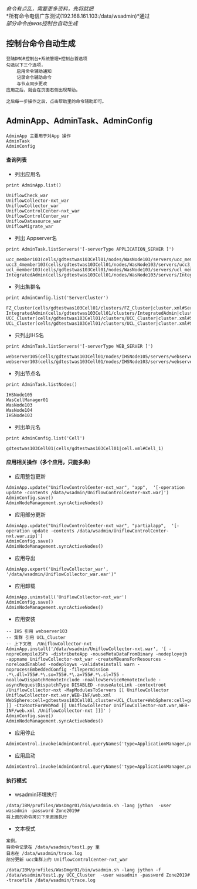     
*命令有点乱，需要更多资料，先将就把*  
*所有命令电信广东测试(192.168.161.103:/data/wsadmin)*通过  
*部分命令由was控制台自动生成*

## 控制台命令自动生成

    登陆DMGR控制台+系统管理+控制台首选项
    勾选以下三个选项，
        启用命令辅助通知
        记录命令辅助命令
        与节点同步更改
    应用之后，就会在页面右侧出现帮助。

    之后每一步操作之后，点击帮助里的命令辅助即可。
    

## AdminApp、AdminTask、AdminConfig



```
AdminApp 主要用于对App 操作
AdminTask 
AdminConfig
```


#### 查询列表



- 列出应用名


```
print AdminApp.list() 

UniflowCheck_war
UniflowCollector-nxt_war
UniflowCollector_war
UniflowControlCenter-nxt_war
UniflowControlCenter_war
UniflowDatasource_war
UniflowMigrate_war

```


- 列出 Appserver名


```
print AdminTask.listServers('[-serverType APPLICATION_SERVER ]')

ucc_member103(cells/gdtestwas103Cell01/nodes/WasNode103/servers/ucc_member103|server.xml)
ucc3_4member103(cells/gdtestwas103Cell01/nodes/WasNode103/servers/ucc3_4member103|server.xml)
ucl_member103(cells/gdtestwas103Cell01/nodes/WasNode103/servers/ucl_member103|server.xml)
IntegratedAdmin(cells/gdtestwas103Cell01/nodes/WasNode103/servers/IntegratedAdmin|server.xml)
```



- 列出集群名


```
print AdminConfig.list('ServerCluster')

FZ_Cluster(cells/gdtestwas103Cell01/clusters/FZ_Cluster|cluster.xml#ServerCluster_1419852602073)
IntegratedAdmin(cells/gdtestwas103Cell01/clusters/IntegratedAdmin|cluster.xml#ServerCluster_1435838255511)
UCC_Cluster(cells/gdtestwas103Cell01/clusters/UCC_Cluster|cluster.xml#ServerCluster_1419842719053)
UCL_Cluster(cells/gdtestwas103Cell01/clusters/UCL_Cluster|cluster.xml#ServerCluster_1419842877134)
```



- 只列出IHS名


```
print AdminTask.listServers('[-serverType WEB_SERVER ]') 

webserver105(cells/gdtestwas103Cell01/nodes/IHSNode105/servers/webserver105|server.xml)
webserver103(cells/gdtestwas103Cell01/nodes/IHSNode103/servers/webserver103|server.xml)
```


- 列出节点名


```
print AdminTask.listNodes()

IHSNode105
WasCellManager01
WasNode103
WasNode104
IHSNode103
```


- 列出单元名

```
print AdminConfig.list('Cell')

gdtestwas103Cell01(cells/gdtestwas103Cell01|cell.xml#Cell_1)
```


#### 应用相关操作（多个应用，只能多条）



- 应用整包更新


```
AdminApp.update("UniflowControlCenter-nxt_war", "app",  '[-operation update -contents /data/wsadmin/UniflowControlCenter-nxt.war]')
AdminConfig.save()
AdminNodeManagement.syncActiveNodes()
```



- 应用部分更新


```
AdminApp.update("UniflowControlCenter-nxt_war", "partialapp",  '[-operation update -contents /data/wsadmin/UniflowControlCenter-nxt.war.zip]')
AdminConfig.save()
AdminNodeManagement.syncActiveNodes()
```


- 应用导出


```
AdminApp.export('UniflowCollector_war', '/data/wsadmin/UniflowCollector_war.ear')"
```


- 应用卸载


```
AdminApp.uninstall('UniflowCollector-nxt_war')
AdminConfig.save()
AdminNodeManagement.syncActiveNodes()
```


- 应用安装


```
-- IHS 引用 webserver103
-- 集群 引用 UCL_Cluster
-- 上下文根  /UniflowCollector-nxt
AdminApp.install('/data/wsadmin/UniflowCollector-nxt.war', '[ -nopreCompileJSPs -distributeApp -nouseMetaDataFromBinary -nodeployejb -appname UniflowCollector-nxt_war -createMBeansForResources -noreloadEnabled -nodeployws -validateinstall warn -noprocessEmbeddedConfig -filepermission .*\.dll=755#.*\.so=755#.*\.a=755#.*\.sl=755 -noallowDispatchRemoteInclude -noallowServiceRemoteInclude -asyncRequestDispatchType DISABLED -nouseAutoLink -contextroot /UniflowCollector-nxt -MapModulesToServers [[ UniflowCollector UniflowCollector-nxt.war,WEB-INF/web.xml WebSphere:cell=gdtestwas103Cell01,cluster=UCL_Cluster+WebSphere:cell=gdtestwas103Cell01,node=IHSNode103,server=webserver103 ]] -CtxRootForWebMod [[ UniflowCollector UniflowCollector-nxt.war,WEB-INF/web.xml /UniflowCollector-nxt ]]]' )
AdminConfig.save()
AdminNodeManagement.syncActiveNodes()
```

- 应用停止



```
AdminControl.invoke(AdminControl.queryNames('type=ApplicationManager,process=yw_member104,*'),'stopApplication','BQConsole_war')
```




- 应用启动


```
AdminControl.invoke(AdminControl.queryNames('type=ApplicationManager,process=yw_member104,*'),'startApplication','BQConsole_war')
```




#### 执行模式

- wsadmin环境执行



```
/data/IBM/profiles/WasDmgr01/bin/wsadmin.sh -lang jython  -user wasadmin -password Zone2019# 
将上面的命令拷贝下来直接执行
```



- 文本模式


```
案例，
将命令记录在 /data/wsadmin/test1.py 里
日志在 /data/wsadmin/trace.log   
部分更新 ucc集群上的 UniflowControlCenter-nxt_war  

/data/IBM/profiles/WasDmgr01/bin/wsadmin.sh -lang jython -f /data/wsadmin/test1.py UCC_Cluster  -user wasadmin -password Zone2019# -tracefile /data/wsadmin/trace.log
```

    
